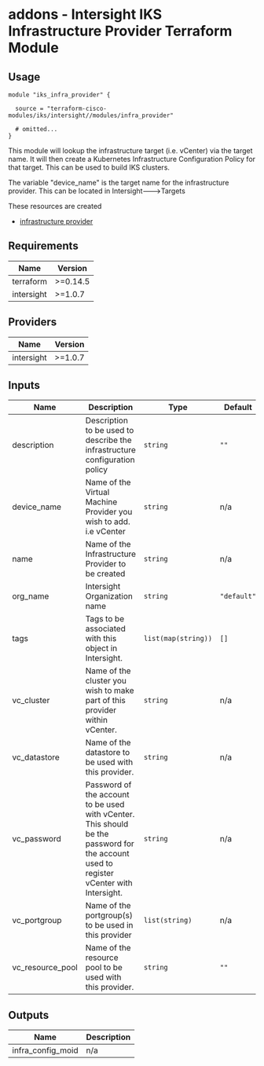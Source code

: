 # addons - Intersight IKS Infrastructure Provider Terraform Module

## Usage

```hcl
module "iks_infra_provider" {

  source = "terraform-cisco-modules/iks/intersight//modules/infra_provider"

  # omitted...
}
```

This module will lookup the infrastructure target (i.e. vCenter) via the target name.  It will then create a Kubernetes Infrastructure Configuration Policy for that target.  This can be used to build IKS clusters.  

The variable "device_name" is the target name for the infrastructure provider.  This can be located in Intersight--->Targets


These resources are created
* [infrastructure provider](https://registry.terraform.io/providers/CiscoDevNet/intersight/latest/docs/resources/kubernetes_virtual_machine_infra_config_policy)



<!-- BEGINNING OF PRE-COMMIT-TERRAFORM DOCS HOOK -->
## Requirements

| Name | Version |
|------|---------|
| terraform | >=0.14.5 |
| intersight | >=1.0.7 |

## Providers

| Name | Version |
|------|---------|
| intersight | >=1.0.7 |

## Inputs

| Name | Description | Type | Default | Required |
|------|-------------|------|---------|:--------:|
| description | Description to be used to describe the infrastructure configuration policy | `string` | `""` | no |
| device\_name | Name of the Virtual Machine Provider you wish to add.  i.e vCenter | `string` | n/a | yes |
| name | Name of the Infrastructure Provider to be created | `string` | n/a | yes |
| org\_name | Intersight Organization name | `string` | `"default"` | no |
| tags | Tags to be associated with this object in Intersight. | `list(map(string))` | `[]` | no |
| vc\_cluster | Name of the cluster you wish to make part of this provider within vCenter. | `string` | n/a | yes |
| vc\_datastore | Name of the datastore to be used with this provider. | `string` | n/a | yes |
| vc\_password | Password of the account to be used with vCenter.  This should be the password for the account used to register vCenter with Intersight. | `string` | n/a | yes |
| vc\_portgroup | Name of the portgroup(s) to be used in this provider | `list(string)` | n/a | yes |
| vc\_resource\_pool | Name of the resource pool to be used with this provider. | `string` | `""` | no |

## Outputs

| Name | Description |
|------|-------------|
| infra\_config\_moid | n/a |

<!-- END OF PRE-COMMIT-TERRAFORM DOCS HOOK -->